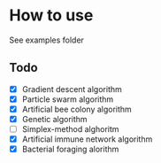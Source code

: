 # How to use
See examples folder

## Todo
- [x] Gradient descent algorithm
- [x] Particle swarm algorithm
- [x] Artificial bee colony algorithm
- [x] Genetic algorithm
- [ ] Simplex-method alghoritm
- [x] Artificial immune network algorithm
- [x] Bacterial foraging alorithm